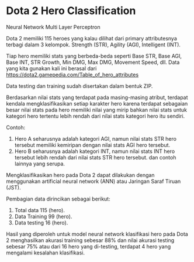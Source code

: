 # Dota 2 Hero Classification
Neural Network Multi Layer Perceptron

Dota 2 memiliki 115 heroes yang kalau dilihat dari primary attributesnya terbagi dalam 3 kelompok.
Strength (STR), Agility (AGI), Intelligent (INT).

Tiap hero memiliki stats yang berbeda-beda seperti 
Base STR, Base AGI, Base INT, STR Growth, Min DMG, Max DMG, Movement Speed, dll. 
Data yang kita gunakan kali ini berasal dari
https://dota2.gamepedia.com/Table_of_hero_attributes

Data testing dan training sudah disertakan dalam bentuk ZIP.

Berdasarkan nilai stats yang terdapat pada masing-masing atribut, terdapat kendala mengklasifikasikan 
setiap karakter hero karena terdapat sebagaian besar nilai stats pada hero memiliki nilai yang mirip bahkan nilai stats
untuk kategori hero tertentu lebih rendah dari nilai stats kategori hero itu sendiri.

Contoh:
1. Hero A seharusnya adalah kategori AGI, namun nilai stats STR hero tersebut memiliki kemiripan dengan nilai stats AGI hero tersebut.
2. Hero B seharusnya adalah kategori INT, namun nilai stats INT hero tersebut lebih rendah dari nilai stats STR hero tersebut.
dan contoh lainnya yang serupa.

Mengklasifikasikan hero pada Dota 2 dapat dilakukan dengan menggunakan artificial neural network (ANN)
atau Jaringan Saraf Tiruan (JST).

Pembagian data dirincikan sebagai berikut:
1. Total data 115 (hero).
2. Data Training 99 (hero).
3. Data testing 16 (hero).

Hasil yang diperoleh untuk model neural network klasifikasi hero pada Dota 2 menghasilkan akurasi training sebesar 88% 
dan nilai akurasi testing sebesar 75% atau dari 16 hero yang di-testing, terdapat 4 hero yang mengalami kesalahan klasifikasi.
